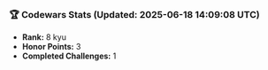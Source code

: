 ### 🏆 Codewars Stats (Updated: 2025-06-18 14:09:08 UTC)

- **Rank:** 8 kyu
- **Honor Points:** 3
- **Completed Challenges:** 1
